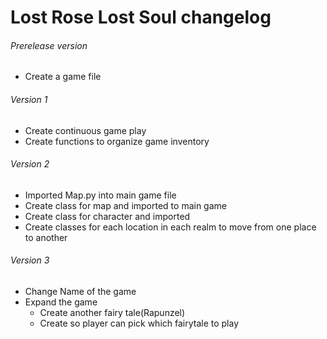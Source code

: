 # Lost Rose Lost Soul changelog

###### Prerelease version
- Create a game file

###### Version 1
- Create continuous game play
- Create functions to organize game inventory

###### Version 2
- Imported Map.py into main game file
- Create class for map and imported to main game
- Create class for character and imported
- Create classes for each location in each realm
   to move from one place to another

###### Version 3
- Change Name of the game
- Expand the game
  - Create another fairy tale(Rapunzel)
  - Create so player can pick which fairytale to play
